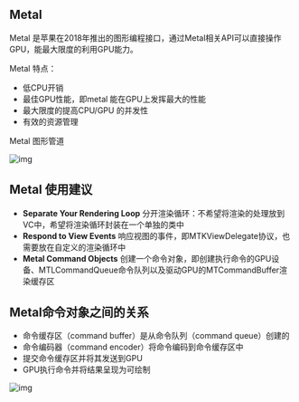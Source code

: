 ## Metal

Metal 是苹果在2018年推出的图形编程接口，通过Metal相关API可以直接操作GPU，能最大限度的利用GPU能力。

Metal 特点：

- 低CPU开销
- 最佳GPU性能，即metal 能在GPU上发挥最大的性能
- 最大限度的提高CPU/GPU 的并发性
- 有效的资源管理

Metal 图形管道

![img](http://xingyajie.oss-cn-hangzhou.aliyuncs.com/uPic/1188.png)

## Metal 使用建议

- **Separate Your Rendering Loop** 分开渲染循环：不希望将渲染的处理放到VC中，希望将渲染循环封装在一个单独的类中
- **Respond to View Events** 响应视图的事件，即MTKViewDelegate协议，也需要放在自定义的渲染循环中
- **Metal Command Objects** 创建一个命令对象，即创建执行命令的GPU设备、MTLCommandQueue命令队列以及驱动GPU的MTCommandBuffer渲染缓存区

## Metal命令对象之间的关系

- 命令缓存区（command buffer）是从命令队列（command queue）创建的
- 命令编码器（command encoder）将命令编码到命令缓存区中
- 提交命令缓存区并将其发送到GPU
- GPU执行命令并将结果呈现为可绘制

![img](http://xingyajie.oss-cn-hangzhou.aliyuncs.com/uPic/1200.png)